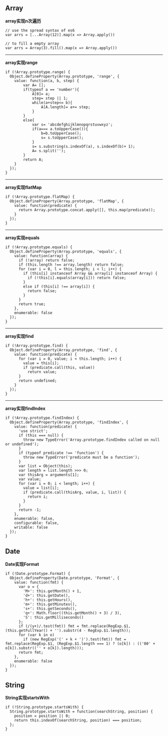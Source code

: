 Array
-----

**array实现n次遍历**
   
    // use the spread syntax of es6
    var arrs = [...Array(12)].map(x => Array.apply())

    // to fill a empty array
    var arrs = Array(3).fill().map(x => Array.apply())

----------
**array实现range**

    if (!Array.prototype.range) {
      Object.defineProperty(Array.prototype, 'range', {
        value: function(a, b, step) {
            var A= [];
            if(typeof a == 'number'){
                A[0]= a;
                step= step || 1;
                while(a+step<= b){
                    A[A.length]= a+= step;
                }
            }
            else{
                var s= 'abcdefghijklmnopqrstuvwxyz';
                if(a=== a.toUpperCase()){
                    b=b.toUpperCase();
                    s= s.toUpperCase();
                }
                s= s.substring(s.indexOf(a), s.indexOf(b)+ 1);
                A= s.split('');        
            }
            return A;
        }
      });
    }

----------
**array实现flatMap**

    if (!Array.prototype.flatMap) {
      Object.defineProperty(Array.prototype, 'flatMap', {
        value: function(predicate) {
          return Array.prototype.concat.apply([], this.map(predicate));
        }
      });
    }

----------
**array实现equals**

    if (!Array.prototype.equals) {
      Object.defineProperty(Array.prototype, 'equals', {
        value: function(array) {
          if (!array) return false;
          if (this.length !== array.length) return false;
          for (var i = 0, l = this.length; i < l; i++) {
            if (this[i] instanceof Array && array[i] instanceof Array) {
              if (!this[i].equals(array[i])) return false;
            }
            else if (this[i] !== array[i]) {
              return false;
            }
          }
          return true;
        },
        enumerable: false
      });
    }

----------
**array实现find**

    if (!Array.prototype.find) {
      Object.defineProperty(Array.prototype, 'find', {
        value: function(predicate) {
          for (var i = 0, value; i < this.length; i++) {
            value = this[i];
            if (predicate.call(this, value))
              return value;
          }
          return undefined;
        }
      });
    }

----------
**array实现findIndex**

    if (!Array.prototype.findIndex) {
      Object.defineProperty(Array.prototype, 'findIndex', {
        value: function(predicate) {
          'use strict';
          if (this === null) {
            throw new TypeError('Array.prototype.findIndex called on null or undefined');
          }
          if (typeof predicate !== 'function') {
            throw new TypeError('predicate must be a function');
          }
          var list = Object(this);
          var length = list.length >>> 0;
          var thisArg = arguments[1];
          var value;
          for (var i = 0; i < length; i++) {
            value = list[i];
            if (predicate.call(thisArg, value, i, list)) {
              return i;
            }
          }
          return -1;
        },
        enumerable: false,
        configurable: false,
        writable: false
      });
    }


Date
-----
**Date实现Format**

    if (!Date.prototype.Format) {
      Object.defineProperty(Date.prototype, 'Format', {
        value: function(fmt) {
          var o = {
            'M+': this.getMonth() + 1,
            'd+': this.getDate(),
            'h+': this.getHours(),
            'm+': this.getMinutes(),
            's+': this.getSeconds(),
            'q+': Math.floor((this.getMonth() + 3) / 3),
            'S': this.getMilliseconds()
          };
          if (/(y+)/.test(fmt)) fmt = fmt.replace(RegExp.$1, (this.getFullYear() + '').substr(4 - RegExp.$1.length));
          for (var k in o)
            if (new RegExp('(' + k + ')').test(fmt)) fmt = fmt.replace(RegExp.$1, (RegExp.$1.length === 1) ? (o[k]) : (('00' + o[k]).substr(('' + o[k]).length)));
          return fmt;
        },
        enumerable: false
      });
    }


String
-----
**String实现startsWith**

    if (!String.prototype.startsWith) {
      String.prototype.startsWith = function(searchString, position) {
        position = position || 0;
        return this.indexOf(searchString, position) === position;
      };
    }

